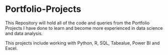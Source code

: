 # Portfolio-Projects
This Repository will hold all of the code and queries from the Portfolio Projects I have done to learn and become more experienced in data science and data analysis.

This projects include working with Python, R, SQL, Tabealue, Power BI and Excel.


